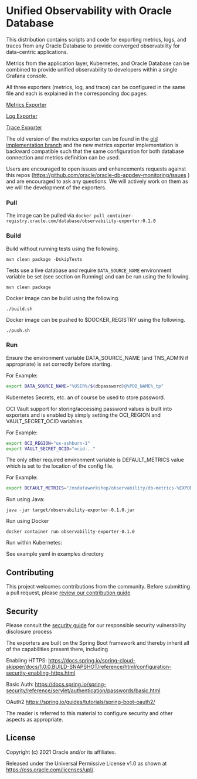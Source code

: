 # Unified Observability with Oracle Database

This distribution contains scripts and code for exporting metrics, logs, and traces from any Oracle Database to provide converged observability for data-centric applications. 

Metrics from the application layer, Kubernetes, and Oracle Database can be combined to provide unified observability to developers within a single Grafana console. 

All three exporters (metrics, log, and trace) can be configured in the same file and each is explained in the corresponding doc pages:


[Metrics Exporter][Metrics Exporter]

[Log Exporter][Log Exporter]

[Trace Exporter][Trace Exporter]

The old version of the metrics exporter can be found in the [old implementation branch][old implementation branch] and the new metrics exporter implementation is backward compatible such that the same configuration for both database connection and metrics definition can be used.

Users are encouraged to open issues and enhancements requests against this repos (https://github.com/oracle/oracle-db-appdev-monitoring/issues ) and are encouraged to ask any questions.  We will actively work on them as we will the development of the exporters.

### Pull

The image can be pulled via `docker pull container-registry.oracle.com/database/observability-exporter:0.1.0`

### Build

Build without running tests using the following.

`mvn clean package -DskipTests`

Tests use a live database and require `DATA_SOURCE_NAME` environment variable be set (see section on Running) and can be run using the following.

`mvn clean package`

Docker image can be build using the following.

`./build.sh`

Docker image can be pushed to $DOCKER_REGISTRY using the following.

`./push.sh`

### Run

Ensure the environment variable DATA_SOURCE_NAME (and TNS_ADMIN if appropriate) is set correctly before starting.

For Example:

```bash
export DATA_SOURCE_NAME="%USER%/$(dbpassword)@%PDB_NAME%_tp"
```

Kubernetes Secrets, etc. an of course be used to store password.

OCI Vault support for storing/accessing password values is built into exporters and is enabled by simply setting the OCI_REGION and VAULT_SECRET_OCID variables.

For Example:

```bash
export OCI_REGION="us-ashburn-1"
export VAULT_SECRET_OCID="ocid..."
```

The only other required environment variable is DEFAULT_METRICS value which is set to the location of the config file.

For Example:

```bash
export DEFAULT_METRICS="/msdataworkshop/observability/db-metrics-%EXPORTER_NAME%-exporter-metrics.toml"
```

Run using Java:

`java -jar target/observability-exporter-0.1.0.jar`

Run using Docker

`docker container run observability-exporter-0.1.0`

Run within Kubernetes:

See example yaml in examples directory

## Contributing

This project welcomes contributions from the community. Before submitting a pull request, please [review our contribution guide](./CONTRIBUTING.md)

## Security

Please consult the [security guide](./SECURITY.md) for our responsible security vulnerability disclosure process

The exporters are built on the Spring Boot framework and thereby inherit all of the capabilities present there, including

Enabling HTTPS: https://docs.spring.io/spring-cloud-skipper/docs/1.0.0.BUILD-SNAPSHOT/reference/html/configuration-security-enabling-https.html

Basic Auth: https://docs.spring.io/spring-security/reference/servlet/authentication/passwords/basic.html

OAuth2 https://spring.io/guides/tutorials/spring-boot-oauth2/

The reader is referred to this material to configure security and other aspects as appropriate.


[Metrics Exporter]: Metrics.md
[Log Exporter]: Logs.md
[Trace Exporter]: Tracing.md
[old implementation branch]: https://github.com/oracle/oracle-db-appdev-monitoring/tree/old-go-implementation

## License

Copyright (c) 2021 Oracle and/or its affiliates.

Released under the Universal Permissive License v1.0 as shown at
<https://oss.oracle.com/licenses/upl/>.
